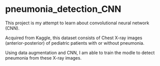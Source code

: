 # pneumonia_detection_CNN

This project is my attempt to learn about convolutional neural network (CNN). 

Acquired from Kaggle, this dataset consists of Chest X-ray images (anterior-posterior) of pediatric patients with or without pneumonia. 

Using data augmentation and CNN, I am able to train the modle to detect pneumonia from these X-ray images. 
